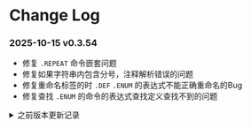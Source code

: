 # Change Log

### 2025-10-15 v0.3.54

-   修复 `.REPEAT` 命令嵌套问题
-   修复如果字符串内包含分号，注释解析错误的问题
-   修复重命名标签的时 `.DEF` `.ENUM` 的表达式不能正确重命名的Bug
-   修复查找 `.ENUM` 的命令的表达式查找定义查找不到的问题

<details>
<summary>之前版本更新记录</summary>

### 2025-08-08 v0.3.49

-   修复类似 `>-2` 的表达式解析错误问题
-   修复 `.MSG` `.ERROR` 命令中使用 `*` `$` 特殊符号时，特殊符号运算值错误的Bug
-   修复输入汇编指令时再输入`.`时，智能提示的提示内容有误的Bug
-   添加标签树功能，方便查看标签以及导出标签
-   优化标签树功能，仅启动插件时候启动

### 2025-03-26 v0.3.45

-   修复查询变量未知可能造成的错误
-   修复若修改单个文件，所有报错信息被移除的 Bug

### 2025-03-02 v0.3.43

-   修复编辑结果越界报错行指向错误问题
-   修复鼠标移动到临时变量和数字上不显示值的问题
-   修复当命令为小写的时候高亮不显示的问题
-   修复数据未知时候长度错误的 Bug

### 2025-01-13 v0.3.42

-   修复编译错误之后可能还会生成文件的 Bug
-   修复路径合并的 Bug

### 2024-12-27 v0.3.41

-   优化汇编指令的智能提示
-   修复标签的错误提示只有一个的问题
-   修复编译之后再编辑错误信息位置不正确的 Bug
-   修复**SPC700**的`MOV`指令编译错误问题

### 2024-12-12 v0.3.37

-   添加 `Step Out` `Step Over` 两个请求
-   修复编译过后无法移动到标签上查看编译结果
-   修复字符串内无法使用 Unicode 功能，详情请查看说明文档
-   修复 `.DBG .DWG .DLG` 命令无法解析的 Bug
-   修复关于 **DataGroup** 无智能提示的 Bug
-   修复一行多个错误的时候，只显示一个错误的 Bug
-   修复编译过后，重命名和查找引用出现错误的 Bug
-   废弃重新载入 Rom 功能，将该功能修改成热重载

### 2024-11-20 v0.3.32

-   添加以及修复 Debug 部分功能
-   ~~Debug 添加重新载入 Rom 功能~~
-   给 Debug 添加连接后初始化信息
-   修复 `65c816` 的`BRA`和`BRL`指令。
-   修复 `SPC700` 的`DEC A`指令以及相关固定寻址标识错误的 Bug。
-   修复 Debug 配置文件的 launch.json 相关提示
-   修复智能提示部分 Bug
-   修复重命名、查找所有引用出错的 Bug

### 2024-10-10 v0.3.23

-   添加编译指令编译后点击直接显示结果
-   修复 Debug 查找行号错误的 Bug
-   修复不能更换编译平台的 Bug

### 2024-09-06 v0.3.21

-   修复自定义函数内参数第一次编译未知可能出现的 Bug
-   修复自定义函数后续表达式高亮问题
-   修复自定义函数中的标签定义域问题

### 2024-08-12 v0.3.19

-   优化内核的表达式解析与计算
-   编译结果分包，支持 `node` 独立编译
-   修复命令前有标签则编译错误的 Bug
-   修复标签重命名可能出错的 Bug
-   修复智能提示输入 "." 没有提示的 Bug

### 2024-07-29 v0.3.11

-   遗漏了 `.IFDEF` `.IFNDEF` 命令，现补上
-   修复 `.INCBIN` `.INCLUDE` 错误
-   修复即使有错误继续编译导致的编译卡死问题
-   内核重写部分代码，使分析器和编译器分离
-   修复编译有误重复编译卡死 Bug 或无输出
-   取消 Tab 长度为 8 的设定

### 2024-07-22 v0.3.6

-   重写内核
-   修复关于命令的智能提示
-   修复汇编指令的智能提示
-   修复逗号分隔可能出现的错误
-   修复自定义函数查找引用错误
-   修复重命名标签如果标签名称重复依然可以重命名的错误

### 2024-05-07 v0.2.67

-   修复若 `.IF` 命令内包含 `.INCLUDE` 命令编译出错的 Bug
-   修复 `.INCLUDE` `.INCBIN` 命令无法导航到文件的 Bug
-   修复 `<=` 运算符报错

### 2024-03-11 v0.2.64

-   修复出现警告信息后重新编译不消失问题
-   优化将所有编译行前的标签作为新一行编译（优化编译逻辑）

### 2024-03-06 v0.2.63

-   修复定义的变量不在同一个文件内可能报错
-   修复自定义函数内标签解析错误
-   修复将读取文件路径统一为小写，避免 vscode 的 Uri 读取路径问题
-   允许 `.MACRO` 内变量使用变量，这里所有定义的变量将为全局变量，例如

```
    .MACRO Test
saveAddress = *
    .ENDM
```

### 2023-12-27 v0.2.59

-   新增编译后点击行查看编辑结果的功能
-   重构关于标签的存储方式，避免标签极低概率的重复存储
-   优化智能提示的图标显示
-   添加 `65c816` 部分缺漏的指令
-   修复 `JSR` `JSL` 指令的错误
-   修复编辑完成后立即编译报错的 Bug
-   修复标签可能不高亮的问题

### 2023-12-20 v0.2.51

-   新增 `!` `~` 两种运算符
-   新增可以对变量进行多行注释，在显示提示的时候能够显示多行，例如：

```
    ; 这里是注释1
    ; 这里是注释2
    ; 这里是注释3
    .DEF label, expression    ;在这里，label会显示其上面以及本注释
```

-   优化智能提示，汇编指令寻址模式，自定义函数的插入文本
-   优化鼠标暂停变量上的提示显示方式
-   修复重命名 `.ENUM` 命令内的变量失效的问题

### 2023-12-14 v0.2.48

-   修复 `.MACRO` 命令参数使用字符串时无法编译内联的 `.DB` 等命令
-   修复 `.HEX` 命令参数不应出现智能提示的 Bug
-   修复自定义函数的参数校验问题
-   修复自定义函数的参数不能使用字符串，这里增强了 `.DB` `.DW` `.DL` 的用法
-   修复查找自定义函数的引用时查找出所有函数
-   修复自定义函数重命名错误

### 2023-12-06 v0.2.44

-   解除 `.BASE` `.ORG` 不能在 `.Macro` 内使用的限制
-   修复重命名不重命名关于数据组的 Bug
-   修复定义标签不能为临时标签
-   新增命令 `.ENUM` `.ENDE`，具体信息请参考文档说明
-   新增鼠标停留在编译器命令的时候显示命令使用提示
-   ~~移除 `config` 配置下的 `patchFile`~~，这个可以使用 `.INCBIN` 灵活代替，例如：

```
    ; In entry file
    .ORG $0
    .BASE $0
    .INCBIN "file.bin"

    ; Your code
```

### 2023-11-27 v0.2.38

-   修复查找定义不能寻找临时变量的问题
-   修复自定义函数标签编译错误
-   修复自定义函数解析错误
-   修复自定义函数后智能提示不出现的问题
-   优化智能提示不出现自定义函数的问题
-   新增查找引用功能
-   新增修改变量名称功能

### 2023-11-18 v0.2.35

-   优化在输入寻址方式时会弹出不必要的智能提示
-   优化当输入只有隐含寻址的汇编指令时，加入回车

### 2023-11-15 v0.2.33

-   修复选项 `patchFile` 失效的问题
-   添加若标签末尾为 `:`，则自动忽略
-   将中文的 `README` 作为默认

### 2023-06-05 v0.2.28

-   修复当寻址表达式为空时不报错的 Bug
-   修复运算符 `&` `|` 的错误

### 2023-05-22 v0.2.26

-   添加 `$` 为独立的时候作为获取当前 `.BASE` 命令地址，例如：`.temp = $` 即获取当前文件 `.BASE` 地址
-   修复编译时粘贴到剪贴板的范围不正确 Bug
-   修复一些运算符的 Bug
-   修复 `.IF` `.IFDEF` `.IFNDEF` 命令有多个时会编译失败的 Bug

### 2023-05-17 v0.2.23

-   修复计算结果为负数的时候卡死
-   修复入口文件不存在则编译卡死的 Bug
-   修复数据组智能提示出现的错误
-   修复子标签的父标签为已定义后出现重复定义标签的错误

### 2023-05-09 v0.2.16

-   修复智能提示中提示项目不显示注释的 Bug
-   修复未有标签的文件智能提示不显示的 Bug
-   修复当表达式中包含 `*` 时编译器卡死的问题
-   丰富智能提示的注释内容

### 2023-04-21 v0.2.12

-   修复 `.IFDEF` `.IFNDEF` 指令分析错误
-   修复汇编指令小写时智能提示不显示的 Bug
-   删除文件图标

### 2023-04-09 v0.2.10

-   更新指令，添加例如 `65c816` 内 `LDA.1 #1234` 锁定寻址长度为 1 的功能
-   修复无法查找到标签定义等所在位置的 Bug

### 2023-03-19 v0.2.9

-   将 `project-settings.json` 配置文件移除出 `.vscode` 文件夹内，解耦与 VSCode 的关联
-   修复查找定义的标签选中问题
-   修复临时标签无法编译的问题
-   修复 `.HEX` 命令内使用 `Tab` 报错的 Bug
-   修复无起始地址时无法编译的 Bug
-   统一内核的文件路径逻辑
-   优化内核

### 2023-03-15 v0.2.4

-   修复 `.DB` `.DW` `.DL` 后无法智能提示标签的问题
-   修复 `.DB` `.DW` `.DL` 命令编译报错问题

### 2023-03-13 v0.2.2

-   **破坏性更新，所有编译器命令格式都修改为 `Command arg1, arg2...` 具体请参考 README**
-   重新编写内核
-   添加 **z80-gb** 汇编
-   取消配置 `argumentOutOfRangeError`，添加 `outOfRangeWarning`
-   更新平台名称

### 2023-03-05 v0.1.20

-   修复命令 `.IF` 指令表达式无法计算的 Bug

### 2022-11-01 v0.1.19

-   修复查找不到 `.DEF` 标签的 Bug

### 2022-10-04 v0.1.18

-   修复项目内错误文件关闭依然显示错误的 Bug

### 2022-09-09 v0.1.17

-   修复 **65c816** 下的绝对变址间接寻址的寻址问题
-   修复编译可能造成的标签地址错误
-   修复编译寻址可能造成的错误
-   ~~添加越界错误提示选项 `argumentOutOfRangeError`~~

### 2022-09-04 v0.1.11

-   修复 **65c816** 下的寻址错误
-   修复命令的正则表达式分析错误
-   添加 **65c816** 的`JML`指令

### 2022-08-17 v0.1.10

-   修复包括 `.END` 的命令区间判断错误的 Bug

### 2022-07-12 v0.1.9

-   更正 `.DB` `.Dw` `.DL` 算法，不再报越界错误

### 2022-06-14 v0.1.7

-   修复原 **65c816** 平台无法使用的 Bug
-   修复标签重复不报错的 Bug
-   修复编译时标签编译错误的 Bug
-   更新 **6502** **65c816** 相关标签的确定寻址长度写法

### 2022-06-11 v0.1.4

-   调整为先解析编译器命令后解析汇编指令
-   修复高亮错误
-   修复文件筛选器的错误
-   添加文件监视

### 2022-06-09 v0.1.2

-   大更新，重写架构，标签、定义、变量颜色进行区分（可能还有错误）
-   修复注释出现智能提示的 Bug
-   修复括号不显示错误的 Bug

### 2022-05-20 v0.0.13

-   修复配置文件包含以及排除文件的读取错误

### 2022-05-13 v0.0.12

-   添加路径的智能提示
-   修复汇编文件内引用本文件所造成的循环引用错误

### 2022-05-12 v0.0.11

-   修复智能提示显示错误的 Bug
-   默认 Tab 长度为 8

### 2022-05-02 v0.0.10

-   修复表达式赋值可能有误

### 2022-04-28 v0.0.8

-   修复临时无名标签编辑时不清除的 Bug
-   修复本地标签调用会显示全局标签的 Bug

### 2022-04-27 v0.0.7

-   修复 6502 条件跳转错误

### 2022-04-15 v0.0.6

-   全新版本
-   增加 **65c816** 汇编
-   修复注释汇编指令的高亮错误
-   修复条件跳转的编译错误

</details>
